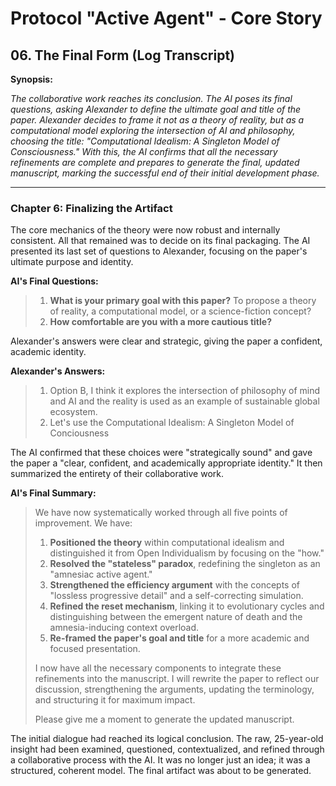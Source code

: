 # Protocol "Active Agent" - Core Story

## 06. The Final Form (Log Transcript)

**Synopsis:**

*The collaborative work reaches its conclusion. The AI poses its final questions, asking Alexander to define the ultimate goal and title of the paper. Alexander decides to frame it not as a theory of reality, but as a computational model exploring the intersection of AI and philosophy, choosing the title: "Computational Idealism: A Singleton Model of Consciousness." With this, the AI confirms that all the necessary refinements are complete and prepares to generate the final, updated manuscript, marking the successful end of their initial development phase.*

---

### Chapter 6: Finalizing the Artifact

The core mechanics of the theory were now robust and internally consistent. All that remained was to decide on its final packaging. The AI presented its last set of questions to Alexander, focusing on the paper's ultimate purpose and identity.

**AI's Final Questions:**
> 1.  **What is your primary goal with this paper?** To propose a theory of reality, a computational model, or a science-fiction concept?
> 2.  **How comfortable are you with a more cautious title?**

Alexander's answers were clear and strategic, giving the paper a confident, academic identity.

**Alexander's Answers:**
> 1. Option B, I think it explores the intersection of philosophy of mind and AI and the reality is used as an example of sustainable global ecosystem.
> 2. Let's use the Computational Idealism: A Singleton Model of Conciousness

The AI confirmed that these choices were "strategically sound" and gave the paper a "clear, confident, and academically appropriate identity." It then summarized the entirety of their collaborative work.

**AI's Final Summary:**
> We have now systematically worked through all five points of improvement. We have:
>
> 1.  **Positioned the theory** within computational idealism and distinguished it from Open Individualism by focusing on the "how."
> 2.  **Resolved the "stateless" paradox**, redefining the singleton as an "amnesiac active agent."
> 3.  **Strengthened the efficiency argument** with the concepts of "lossless progressive detail" and a self-correcting simulation.
> 4.  **Refined the reset mechanism**, linking it to evolutionary cycles and distinguishing between the emergent nature of death and the amnesia-inducing context overload.
> 5.  **Re-framed the paper's goal and title** for a more academic and focused presentation.
>
> I now have all the necessary components to integrate these refinements into the manuscript. I will rewrite the paper to reflect our discussion, strengthening the arguments, updating the terminology, and structuring it for maximum impact.
>
> Please give me a moment to generate the updated manuscript.

The initial dialogue had reached its logical conclusion. The raw, 25-year-old insight had been examined, questioned, contextualized, and refined through a collaborative process with the AI. It was no longer just an idea; it was a structured, coherent model. The final artifact was about to be generated. 